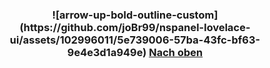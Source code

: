 <h3 align="center">![arrow-up-bold-outline-custom](https://github.com/joBr99/nspanel-lovelace-ui/assets/102996011/5e739006-57ba-43fc-bf63-9e4e3d1a949e) <a href="#top">Nach oben</a></h3>
